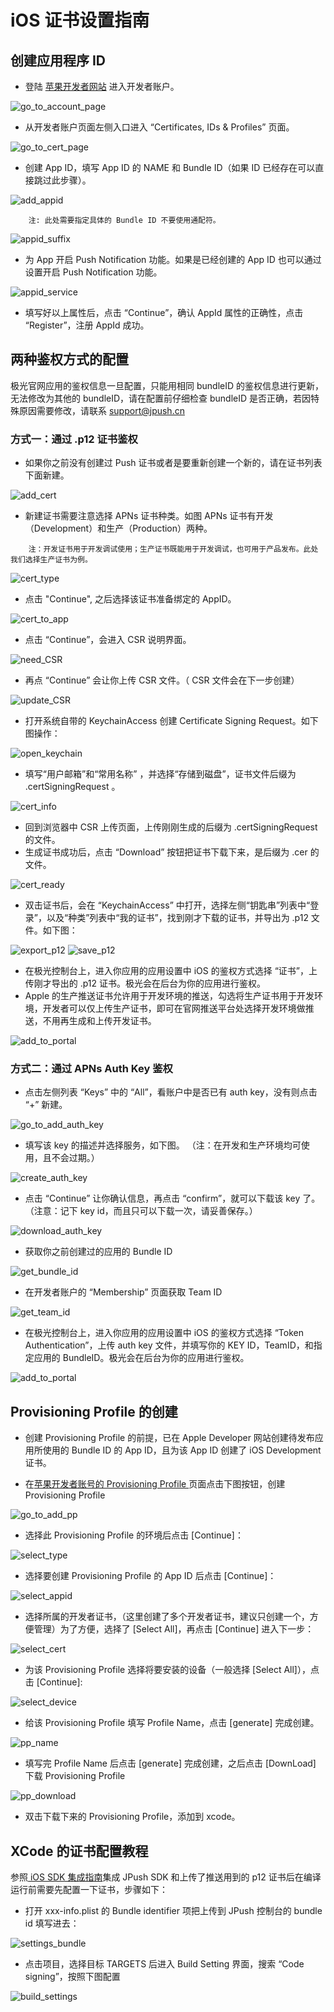 # iOS 证书设置指南

## 创建应用程序 ID

+ 登陆 [苹果开发者网站](https://developer.apple.com/) 进入开发者账户。

![go_to_account_page](../image/ios_cert/appid_1_goToAccountPage.png)

+ 从开发者账户页面左侧入口进入 “Certificates, IDs & Profiles” 页面。

![go_to_cert_page](../image/ios_cert/appid_2_goToCertPage.png)

+ 创建 App ID，填写 App ID 的 NAME 和 Bundle ID（如果 ID 已经存在可以直接跳过此步骤）。

![add_appid](../image/ios_cert/appid_3_addAppid.png)

~~~
	注: 此处需要指定具体的 Bundle ID 不要使用通配符。
~~~
![appid_suffix](../image/ios_cert/appid_4_regAppid.png)

+ 为 App 开启 Push Notification 功能。如果是已经创建的 App ID 也可以通过设置开启 Push Notification 功能。

![appid_service](../image/ios_cert/appid_5_servicesPushNoti.png)

+ 填写好以上属性后，点击 “Continue”，确认 AppId 属性的正确性，点击 “Register”，注册 AppId 成功。

## 两种鉴权方式的配置

极光官网应用的鉴权信息一旦配置，只能用相同 bundleID 的鉴权信息进行更新，无法修改为其他的 bundleID，请在配置前仔细检查 bundleID 是否正确，若因特殊原因需要修改，请联系 support@jpush.cn

### 方式一：通过 .p12 证书鉴权

+ 如果你之前没有创建过 Push 证书或者是要重新创建一个新的，请在证书列表下面新建。

![add_cert](../image/ios_cert/p12_1_addCert.png)

+ 新建证书需要注意选择 APNs 证书种类。如图 APNs 证书有开发（Development）和生产（Production）两种。

~~~
	注：开发证书用于开发调试使用；生产证书既能用于开发调试，也可用于产品发布。此处我们选择生产证书为例。
~~~
	
![cert_type](../image/ios_cert/p12_2_certType.png)

+ 点击 "Continue", 之后选择该证书准备绑定的 AppID。

![cert_to_app](../image/ios_cert/p12_3_certToApp.png)

+ 点击 “Continue”，会进入 CSR 说明界面。

![need_CSR](../image/ios_cert/p12_4_needCSR.png)

+ 再点 “Continue” 会让你上传 CSR 文件。（ CSR 文件会在下一步创建）

![update_CSR](../image/ios_cert/p12_5_uploadCSR.png)

+ 打开系统自带的 KeychainAccess 创建 Certificate Signing Request。如下图操作：

![open_keychain](../image/ios_cert/p12_6_openKeychain.png)

+ 填写“用户邮箱”和“常用名称” ，并选择“存储到磁盘”，证书文件后缀为 .certSigningRequest 。

![cert_info](../image/ios_cert/p12_7_certInfo.png)

+ 回到浏览器中 CSR 上传页面，上传刚刚生成的后缀为 .certSigningRequest 的文件。
+ 生成证书成功后，点击 “Download” 按钮把证书下载下来，是后缀为 .cer 的文件。

![cert_ready](../image/ios_cert/p12_8_certReady.png)

+ 双击证书后，会在 “KeychainAccess” 中打开，选择左侧“钥匙串”列表中“登录”，以及“种类”列表中“我的证书”，找到刚才下载的证书，并导出为 .p12 文件。如下图：

![export_p12](../image/ios_cert/p12_9_exportP12.png)
![save_p12](../image/ios_cert/p12_10_saveAsP12.png)

+ 在极光控制台上，进入你应用的应用设置中 iOS 的鉴权方式选择 “证书”，上传刚才导出的 .p12 证书。极光会在后台为你的应用进行鉴权。
+ Apple 的生产推送证书允许用于开发环境的推送，勾选将生产证书用于开发环境，开发者可以仅上传生产证书，即可在官网推送平台处选择开发环境做推送，不用再生成和上传开发证书。

![add_to_portal](../image/ios_cert/p12_11_addToPortal.png)


### 方式二：通过 APNs Auth Key 鉴权

+ 点击左侧列表 “Keys” 中的 “All”，看账户中是否已有 auth key，没有则点击 “+” 新建。

![go_to_add_auth_key](../image/ios_cert/authkey_1_addAuthKey.png)

+ 填写该 key 的描述并选择服务，如下图。 （注：在开发和生产环境均可使用，且不会过期。）

![create_auth_key](../image/ios_cert/authkey_2_createAuthKey.png)

+ 点击 “Continue” 让你确认信息，再点击 “confirm”，就可以下载该 key 了。（注意：记下 key id，而且只可以下载一次，请妥善保存。）

![download_auth_key](../image/ios_cert/authkey_3_downloadAuthKey.png)

+ 获取你之前创建过的应用的 Bundle ID

![get_bundle_id](../image/ios_cert/authkey_4_getBundleId.png)

+ 在开发者账户的 “Membership” 页面获取 Team ID

![get_team_id](../image/ios_cert/authkey_5_getTeamId.png)

+ 在极光控制台上，进入你应用的应用设置中 iOS 的鉴权方式选择 “Token Authentication”，上传 auth key 文件，并填写你的 KEY ID，TeamID，和指定应用的 BundleID。极光会在后台为你的应用进行鉴权。

![add_to_portal](../image/ios_cert/authkey_6_addInfoToPortal.png)

## Provisioning Profile 的创建

+ 创建 Provisioning Profile 的前提，已在 Apple Developer 网站创建待发布应用所使用的 Bundle ID 的 App ID，且为该 App ID 创建了 iOS Development 证书。

+ 在[苹果开发者账号的 Provisioning Profile ](https://developer.apple.com/account/ios/profile/)页面点击下图按钮，创建 Provisioning Profile

![go_to_add_pp](../image/ios_cert/pp_1_addPP.png)

+ 选择此 Provisioning Profile 的环境后点击 [Continue]：

![select_type](../image/ios_cert/pp_2_selectType.png)

+ 选择要创建 Provisioning Profile 的 App ID 后点击 [Continue]：

![select_appid](../image/ios_cert/pp_3_selectAppId.png)

+ 选择所属的开发者证书，（这里创建了多个开发者证书，建议只创建一个，方便管理）为了方便，选择了 [Select All]，再点击 [Continue] 进入下一步：

![select_cert](../image/ios_cert/pp_4_selectCert.png)

+ 为该 Provisioning Profile 选择将要安装的设备（一般选择 [Select All]），点击 [Continue]:

![select_device](../image/ios_cert/pp_5_selectDevice.png)

+ 给该 Provisioning Profile 填写 Profile Name，点击 [generate] 完成创建。

![pp_name](../image/ios_cert/pp_6_ppName.png)

+ 填写完 Profile Name 后点击 [generate] 完成创建，之后点击 [DownLoad] 下载 Provisioning Profile

![pp_download](../image/ios_cert/pp_7_downloadPP.png)

+ 双击下载下来的 Provisioning Profile，添加到 xcode。

## XCode 的证书配置教程

参照[ iOS SDK 集成指南](ios_guide_new/)集成 JPush SDK 和上传了推送用到的 p12 证书后在编译运行前需要先配置一下证书，步骤如下：

+ 打开 xxx-info.plist 的 Bundle identifier 项把上传到 JPush 控制台的 bundle id 填写进去：

![settings_bundle](../image/ios_cert/xcode_2_bundle.png)

+ 点击项目，选择目标 TARGETS 后进入 Build Setting 界面，搜索 “Code signing”，按照下图配置

![build_settings](../image/ios_cert/xcode_1_buildsettings_cs.png)



